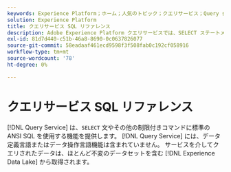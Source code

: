 ```yaml
---
keywords: Experience Platform；ホーム；人気のトピック；クエリサービス；Query service;sql;sql リファレンス；
solution: Experience Platform
title: クエリサービス SQL リファレンス
description: Adobe Experience Platform クエリサービスでは、SELECT ステートメントやその他の制限付きコマンドに標準の ANSI SQL を使用できます。
exl-id: 81d7d440-c51b-46a8-8690-0c0637826077
source-git-commit: 58eadaaf461ecd9598f3f508fab0c192cf058916
workflow-type: tm+mt
source-wordcount: '78'
ht-degree: 0%

---
```


# クエリサービス SQL リファレンス

[!DNL Query Service] は、`SELECT` 文やその他の制限付きコマンドに標準の ANSI SQL を使用する機能を提供します。 [!DNL Query Service] には、データ定義言語またはデータ操作言語機能は含まれていません。 サービスを介してクエリされたデータは、ほとんど不変のデータセットを含む [!DNL Experience Data Lake] から取得されます。
